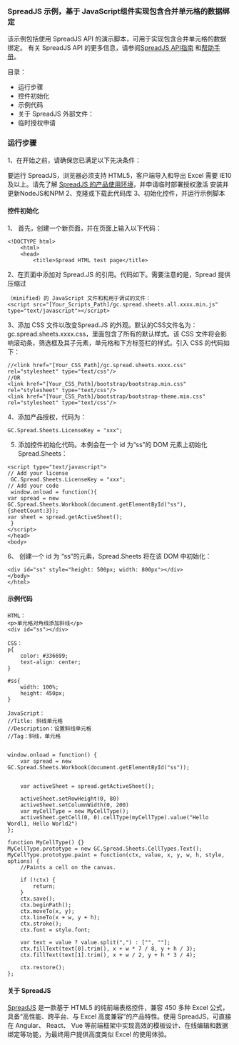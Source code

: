 ### SpreadJS 示例，基于 JavaScript组件实现包含合并单元格的数据绑定

该示例包括使用 SpreadJS API 的演示脚本，可用于实现包含合并单元格的数据绑定。
有关 SpreadJS API 的更多信息，请参阅[SpreadJS API指南]( https://demo.grapecity.com.cn/spreadjs/help/api/) 和[帮助手册]( https://help.grapecity.com.cn/pages/viewpage.action?pageId=5963808)。

 

目录：
-	运行步骤
-	控件初始化
-	示例代码
-	关于 SpreadJS
外部文件：
-	临时授权申请



### 运行步骤
1、在开始之前，请确保您已满足以下先决条件：

要运行 SpreadJS，浏览器必须支持 HTML5，客户端导入和导出 Excel 需要 IE10及以上。请先了解 [SpreadJS 的产品使用环境]( https://www.grapecity.com.cn/developer/spreadjs/selection-guide/product-use-environment)，并申请临时部署授权激活
安装并更新NodeJS和NPM
2、克隆或下载此代码库
3、初始化控件，并运行示例脚本

#### 控件初始化
1、	首先，创建一个新页面，并在页面上输入以下代码：
```
<!DOCTYPE html>
    <html>
    <head>
        <title>Spread HTML test page</title>
```
2、在页面中添加对 Spread.JS 的引用。代码如下。需要注意的是，Spread 提供压缩过
```
（minified）的 JavaScript 文件和和用于调试的文件：
<script src="[Your_Scripts_Path]/gc.spread.sheets.all.xxxx.min.js" type="text/javascript"></script>
```

3、添加 CSS 文件以改变Spread.JS 的外观。默认的CSS文件名为： 
gc.spread.sheets.xxxx.css，里面包含了所有的默认样式。该 CSS 文件将会影响滚动条，筛选框及其子元素，单元格和下方标签栏的样式。引入 CSS 的代码如下：

```
//<link href="[Your_CSS_Path]/gc.spread.sheets.xxxx.css" rel="stylesheet" type="text/css"/>
//OR
<link href="[Your_CSS_Path]/bootstrap/bootstrap.min.css" rel="stylesheet" type="text/css"/>
<link href="[Your_CSS_Path]/bootstrap/bootstrap-theme.min.css" rel="stylesheet" type="text/css"/>
```
4、添加产品授权，代码为：
```
GC.Spread.Sheets.LicenseKey = "xxx";
```
5. 添加控件初始化代码。本例会在一个 id 为“ss”的 DOM 元素上初始化 Spread.Sheets：
```
<script type="text/javascript">
// Add your license
 GC.Spread.Sheets.LicenseKey = "xxx";
// Add your code
 window.onload = function(){
var spread = new GC.Spread.Sheets.Workbook(document.getElementById("ss"),{sheetCount:3});
var sheet = spread.getActiveSheet();
 }
</script>
</head>
<body>
```
6、 创建一个 id 为 “ss”的元素，Spread.Sheets 将在该 DOM 中初始化：
```
<div id="ss" style="height: 500px; width: 800px"></div>
</body>
</html>
```
#### 示例代码
```
HTML：
<p>单元格对角线添加斜线</p>
<div id="ss"></div>

CSS：
p{
    color: #336699;
    text-align: center;
}

#ss{
    width: 100%;
    height: 450px;
}

JavaScript：
//Title: 斜线单元格
//Description：设置斜线单元格
//Tag：斜线，单元格


window.onload = function() {
    var spread = new GC.Spread.Sheets.Workbook(document.getElementById("ss"));


    var activeSheet = spread.getActiveSheet();

    activeSheet.setRowHeight(0, 80)
    activeSheet.setColumnWidth(0, 200)
    var myCellType = new MyCellType();
    activeSheet.getCell(0, 0).cellType(myCellType).value("Hello Wordl1, Hello World2")
};

function MyCellType() {}
MyCellType.prototype = new GC.Spread.Sheets.CellTypes.Text();
MyCellType.prototype.paint = function(ctx, value, x, y, w, h, style, options) {
    //Paints a cell on the canvas.

    if (!ctx) {
        return;
    }
    ctx.save();
    ctx.beginPath();
    ctx.moveTo(x, y);
    ctx.lineTo(x + w, y + h);
    ctx.stroke();
    ctx.font = style.font;

    var text = value ? value.split(",") : ["", ""];
    ctx.fillText(text[0].trim(), x + w * 7 / 8, y + h / 3);
    ctx.fillText(text[1].trim(), x + w / 2, y + h * 3 / 4);

    ctx.restore();
};
```
#### 关于 SpreadJS
[SpreadJS]( https://www.grapecity.com.cn/developer/spreadjs) 是一款基于 HTML5 的纯前端表格控件，兼容 450 多种 Excel 公式，具备“高性能、跨平台、与 Excel 高度兼容”的产品特性。使用 SpreadJS，可直接在 Angular、 React、 Vue 等前端框架中实现高效的模板设计、在线编辑和数据绑定等功能，为最终用户提供高度类似 Excel 的使用体验。
 

